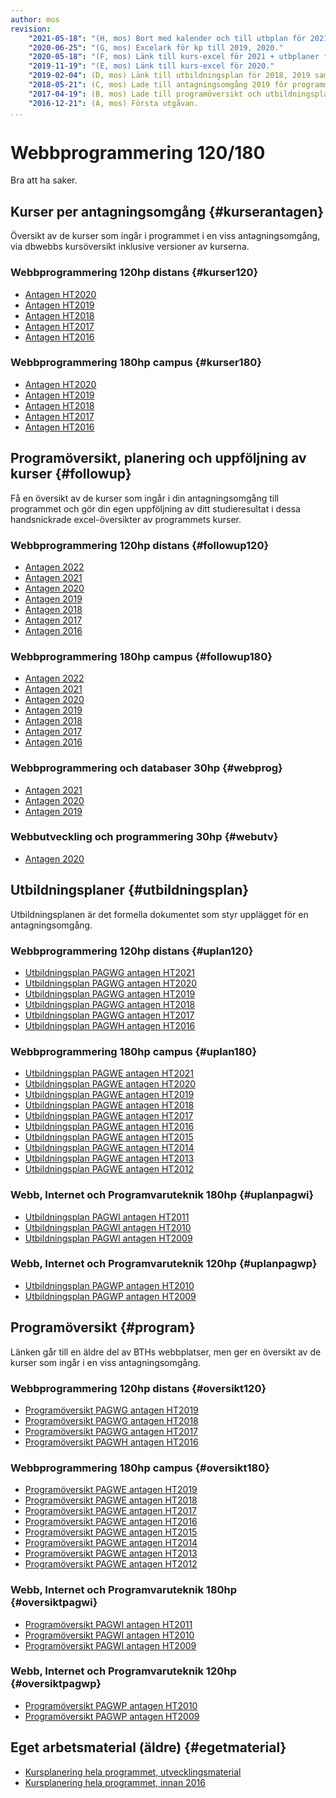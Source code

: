 ```yaml
---
author: mos
revision:
    "2021-05-18": "(H, mos) Bort med kalender och till utbplan för 2021."
    "2020-06-25": "(G, mos) Excelark för kp till 2019, 2020."
    "2020-05-18": "(F, mos) Länk till kurs-excel för 2021 + utbplaner för 2020."
    "2019-11-19": "(E, mos) Länk till kurs-excel för 2020."
    "2019-02-04": (D, mos) Länk till utbildningsplan för 2018, 2019 samt uppföljning av status och tog bort äldre studieplaner.
    "2018-05-21": (C, mos) Lade till antagningsomgång 2019 för programmen.
    "2017-04-19": (B, mos) Lade till programöversikt och utbildningsplaner.
    "2016-12-21": (A, mos) Första utgåvan.
...
```

Webbprogrammering 120/180
==================================

Bra att ha saker.


<!--
Övergripande planering {#cal}
--------------------------------------------------------------

Det finns övergripande planering i Google kalender som riktar sig till de som går läsår1 och kurspaket, läsår 2 samt generella dbwebb-aktiviteter.

[Läs mer om kalendrarna](kalender).
-->


Kurser per antagningsomgång {#kurserantagen}
--------------------------------------------------------------

Översikt av de kurser som ingår i programmet i en viss antagningsomgång, via dbwebbs kursöversikt inklusive versioner av kurserna.



### Webbprogrammering 120hp distans {#kurser120}

* [Antagen HT2020](utbildning/webbprogrammering-120hp/2020/kurser)
* [Antagen HT2019](utbildning/webbprogrammering-120hp/2019/kurser)
* [Antagen HT2018](utbildning/webbprogrammering-120hp/2018/kurser)
* [Antagen HT2017](utbildning/webbprogrammering-120hp/2017/kurser)
* [Antagen HT2016](utbildning/webbprogrammering-120hp/2016/kurser)



### Webbprogrammering 180hp campus {#kurser180}

* [Antagen HT2020](utbildning/webbprogrammering-180hp/2020/kurser)
* [Antagen HT2019](utbildning/webbprogrammering-180hp/2019/kurser)
* [Antagen HT2018](utbildning/webbprogrammering-180hp/2018/kurser)
* [Antagen HT2017](utbildning/webbprogrammering-180hp/2017/kurser)
* [Antagen HT2016](utbildning/webbprogrammering-180hp/2016/kurser)



Programöversikt, planering och uppföljning av kurser {#followup}
--------------------------------------------------------------

Få en översikt av de kurser som ingår i din antagningsomgång till programmet och gör din egen uppföljning av ditt studieresultat i dessa handsnickrade excel-översikter av programmets kurser.

<!-- denna information bör även kopieras över till kursfaqen -->

### Webbprogrammering 120hp distans {#followup120}

* [Antagen 2022](https://docs.google.com/spreadsheets/d/1NaFXloCV0nsEMgTtr44q91PkBHXebwkmS0Eqxi-nj2c/edit?usp=sharing)
* [Antagen 2021](https://docs.google.com/spreadsheets/d/1pKlRPVwqxpAyfaDdi-ERQC_jq5bxxdjEgEh1FPLC6Zo/edit?usp=sharing)
* [Antagen 2020](https://docs.google.com/spreadsheets/d/1mIseONfKc2mM0u__o2-bOXY5zEnvcAtk5KjXPWqxLj4/edit?usp=sharing)
* [Antagen 2019](https://docs.google.com/spreadsheets/d/1N4zZNRkPcaOH7a4Eco_kUpXymJF3s9Z6C3TFbbufajE/edit?usp=sharing)
* [Antagen 2018](https://docs.google.com/spreadsheets/d/1CMt1SIhO8CaB5R5k2RbEfsbL0daqZhjPpbQJri3k5QM/edit?usp=sharing)
* [Antagen 2017](https://docs.google.com/spreadsheets/d/1a_qFW8QfP1tGPI87bW-NJvXeCu99aQEC48jLx7h2gGs/edit?usp=sharing)
* [Antagen 2016](https://docs.google.com/spreadsheets/d/1mgY1z7FLi-tJBJ5er14YYOhPrCxr_u95H7ogAnZj4YA/edit?usp=sharing)



### Webbprogrammering 180hp campus {#followup180}

* [Antagen 2022](https://docs.google.com/spreadsheets/d/1mOe2l5iGMpxRjRK4Tb3yHSys-aVyNLuaCI1ni_DesgA/edit?usp=sharing)
* [Antagen 2021](https://docs.google.com/spreadsheets/d/1SiiXMBWIxBRUIBW7y56qEccrVZBOxLyWwaibyScB87Y/edit?usp=sharing)
* [Antagen 2020](https://docs.google.com/spreadsheets/d/1-j2Tg90kRGwCN97wqljachAyZDsN6ct-9l6an1D2ehg/edit?usp=sharing)
* [Antagen 2019](https://docs.google.com/spreadsheets/d/1Q9hQuoQ2J6cfZ0JGiGUU-mDr9iHZXgIN3qG5mRcNGxo/edit?usp=sharing)
* [Antagen 2018](https://docs.google.com/spreadsheets/d/1uISBfMsOfx2fXWd8XSj3VIKbU4lmghRVKBjNyZ1OmJY/edit?usp=sharing)
* [Antagen 2017](https://docs.google.com/spreadsheets/d/15wU6btyWTsK9F3I2TJINgduu_IfmCRbf2Wy46ayR9_0/edit?usp=sharing)
* [Antagen 2016](https://docs.google.com/spreadsheets/d/1MXVzuA9VIw8hpDcIKl8zIhvyxx3mzOqB0aT5wD7jAWI/edit?usp=sharing)



### Webbprogrammering och databaser 30hp {#webprog}

* [Antagen 2021](https://docs.google.com/spreadsheets/d/1bE-8FE3LaiVE55gsrOUzVHuJ_QZDz3po1v2Lbr0R84E)
* [Antagen 2020](https://docs.google.com/spreadsheets/d/17ROz2yigWiVgD4qpJcAQVl7ME_1kOIMt8pv8QOLbu7I/)
* [Antagen 2019](https://docs.google.com/spreadsheets/d/1k4bW2SvbgrwxQmSE5iZ2Vrf9fYnkqObpY_D6WvRh-f4/edit?usp=sharing)



### Webbutveckling och programmering 30hp {#webutv}

* [Antagen 2020](https://docs.google.com/spreadsheets/d/1Y050giCqTqFJXM2MkrRREXfudAoJuKFOf2Hc3bAvz54/)



Utbildningsplaner {#utbildningsplan}
--------------------------------------------------------------

Utbildningsplanen är det formella dokumentet som styr upplägget för en antagningsomgång.



### Webbprogrammering 120hp distans {#uplan120}

* [Utbildningsplan PAGWG antagen HT2021](http://edu.bth.se/utbildningsplaner/PAGWG_HT-21.pdf)
* [Utbildningsplan PAGWG antagen HT2020](http://edu.bth.se/utbildningsplaner/PAGWG_HT-20.pdf)
* [Utbildningsplan PAGWG antagen HT2019](http://edu.bth.se/utbildningsplaner/PAGWG_HT-19.pdf)
* [Utbildningsplan PAGWG antagen HT2018](http://edu.bth.se/utbildningsplaner/PAGWG_HT-18.pdf)
* [Utbildningsplan PAGWG antagen HT2017](http://edu.bth.se/utbildningsplaner/PAGWG_HT-17.pdf)
* [Utbildningsplan PAGWH antagen HT2016](http://edu.bth.se/utbildningsplaner/PAGWH_HT-16.pdf)



### Webbprogrammering 180hp campus {#uplan180}

* [Utbildningsplan PAGWE antagen HT2021](http://edu.bth.se/utbildningsplaner/PAGWE_HT-21.pdf)
* [Utbildningsplan PAGWE antagen HT2020](http://edu.bth.se/utbildningsplaner/PAGWE_HT-20.pdf)
* [Utbildningsplan PAGWE antagen HT2019](http://edu.bth.se/utbildningsplaner/PAGWE_HT-19.pdf)
* [Utbildningsplan PAGWE antagen HT2018](http://edu.bth.se/utbildningsplaner/PAGWE_HT-18.pdf)
* [Utbildningsplan PAGWE antagen HT2017](http://edu.bth.se/utbildningsplaner/PAGWE_HT-17.pdf)
* [Utbildningsplan PAGWE antagen HT2016](http://edu.bth.se/utbildningsplaner/PAGWE_HT-16.pdf)
* [Utbildningsplan PAGWE antagen HT2015](http://edu.bth.se/utbildningsplaner/PAGWE_HT-15.pdf)
* [Utbildningsplan PAGWE antagen HT2014](http://edu.bth.se/utbildningsplaner/PAGWE_HT-14.pdf)
* [Utbildningsplan PAGWE antagen HT2013](http://edu.bth.se/utbildningsplaner/PAGWE_HT-13.pdf)
* [Utbildningsplan PAGWE antagen HT2012](http://edu.bth.se/utbildningsplaner/PAGWE_HT-12.pdf)



### Webb, Internet och Programvaruteknik 180hp {#uplanpagwi}

* [Utbildningsplan PAGWI antagen HT2011](http://edu.bth.se/utbildningsplaner/PAGWI_HT-11.pdf)
* [Utbildningsplan PAGWI antagen HT2010](http://edu.bth.se/utbildningsplaner/PAGWI_HT-10.pdf)
* [Utbildningsplan PAGWI antagen HT2009](http://edu.bth.se/utbildningsplaner/PAGWI_HT-09.pdf)



### Webb, Internet och Programvaruteknik 120hp {#uplanpagwp}

* [Utbildningsplan PAGWP antagen HT2010](http://edu.bth.se/utbildningsplaner/PAGWP_HT-10.pdf)
* [Utbildningsplan PAGWP antagen HT2009](http://edu.bth.se/utbildningsplaner/PAGWP_HT-09.pdf)



Programöversikt {#program}
--------------------------------------------------------------

Länken går till en äldre del av BTHs webbplatser, men ger en översikt av de kurser som ingår i en viss antagningsomgång.



### Webbprogrammering 120hp distans {#oversikt120}

* [Programöversikt PAGWG antagen HT2019](http://edu.bth.se/utbildning/utb_program.asp?PtKod=PAGWG19h)
* [Programöversikt PAGWG antagen HT2018](http://edu.bth.se/utbildning/utb_program.asp?PtKod=PAGWG18h)
* [Programöversikt PAGWG antagen HT2017](http://edu.bth.se/utbildning/utb_program.asp?PtKod=PAGWG17h)
* [Programöversikt PAGWH antagen HT2016](http://edu.bth.se/utbildning/utb_program.asp?PtKod=PAGWH16h)



### Webbprogrammering 180hp campus {#oversikt180}

* [Programöversikt PAGWE antagen HT2019](http://edu.bth.se/utbildning/utb_program.asp?PtKod=PAGWE19h)
* [Programöversikt PAGWE antagen HT2018](http://edu.bth.se/utbildning/utb_program.asp?PtKod=PAGWE18h)
* [Programöversikt PAGWE antagen HT2017](http://edu.bth.se/utbildning/utb_program.asp?PtKod=PAGWE17h)
* [Programöversikt PAGWE antagen HT2016](http://edu.bth.se/utbildning/utb_program.asp?PtKod=PAGWE16h)
* [Programöversikt PAGWE antagen HT2015](http://edu.bth.se/utbildning/utb_program.asp?PtKod=PAGWE15h)
* [Programöversikt PAGWE antagen HT2014](http://edu.bth.se/utbildning/utb_program.asp?PtKod=PAGWE14h)
* [Programöversikt PAGWE antagen HT2013](http://edu.bth.se/utbildning/utb_program.asp?PtKod=PAGWE13h)
* [Programöversikt PAGWE antagen HT2012](http://edu.bth.se/utbildning/utb_program.asp?PtKod=PAGWE12h)



### Webb, Internet och Programvaruteknik 180hp {#oversiktpagwi}

* [Programöversikt PAGWI antagen HT2011](http://edu.bth.se/utbildning/utb_program.asp?PtKod=PAGWI11h)
* [Programöversikt PAGWI antagen HT2010](http://edu.bth.se/utbildning/utb_program.asp?PtKod=PAGWI10h)
* [Programöversikt PAGWI antagen HT2009](http://edu.bth.se/utbildning/utb_program.asp?PtKod=PAGWI09h)



### Webb, Internet och Programvaruteknik 120hp {#oversiktpagwp}

* [Programöversikt PAGWP antagen HT2010](http://edu.bth.se/utbildning/utb_program.asp?PtKod=PAGWP09h)
* [Programöversikt PAGWP antagen HT2009](http://edu.bth.se/utbildning/utb_program.asp?PtKod=PAGWP09h)



Eget arbetsmaterial (äldre) {#egetmaterial}
--------------------------------------------------------------

* [Kursplanering hela programmet, utvecklingsmaterial](wip/distans)
* [Kursplanering hela programmet, innan 2016](wip/oversikt)



<!--
OBSOLETE från HT2018

Rekommenderade studieplaner {#studieplan}
--------------------------------------------------------------

* [Termin 1](program/webbprogrammering/studieplan/termin1)
* [Termin 2](program/webbprogrammering/studieplan/termin2)
* [Termin 3](program/webbprogrammering/studieplan/termin3)
* [Termin 4](program/webbprogrammering/studieplan/termin4)



Lektionsplaner {#lektionsplan}
--------------------------------------------------------------



###Termin 1 {#termin1}

* [Läsperiod 1](program/webbprogrammering/lektionsplan/termin1/lasperiod1)
* [Läsperiod 2](program/webbprogrammering/lektionsplan/termin1/lasperiod2)



###Termin 2 {#termin2}

* [Läsperiod 3](program/webbprogrammering/lektionsplan/termin2/lasperiod3)
* [Läsperiod 4](program/webbprogrammering/lektionsplan/termin2/lasperiod4)



###Termin 3 {#termin3}

* [Läsperiod 1](program/webbprogrammering/lektionsplan/termin3/lasperiod1)
* [Läsperiod 2](program/webbprogrammering/lektionsplan/termin3/lasperiod2)

-->
